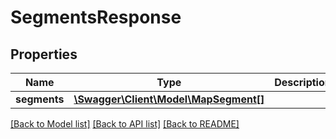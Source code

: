 # SegmentsResponse

## Properties
Name | Type | Description | Notes
------------ | ------------- | ------------- | -------------
**segments** | [**\Swagger\Client\Model\MapSegment[]**](MapSegment.md) |  | [optional] 

[[Back to Model list]](../../README.md#documentation-for-models) [[Back to API list]](../../README.md#documentation-for-api-endpoints) [[Back to README]](../../README.md)

